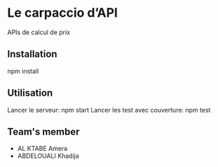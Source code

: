 # Le carpaccio d’API
APIs de calcul de prix

## Installation
npm install

## Utilisation
Lancer le serveur: npm start
Lancer les test avec couverture: npm test

## Team's member
+ AL KTABE Amera
+ ABDELOUALI Khadija

